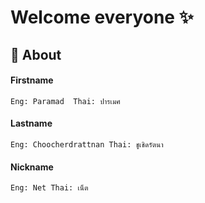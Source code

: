 # Welcome everyone ✨


## 📖 About 

#### Firstname

    Eng: Paramad  Thai: ปารเมศ

#### Lastname

    Eng: Choocherdrattnan Thai: ชูเชิดรัตนา

#### Nickname

    Eng: Net Thai: เน็ต
